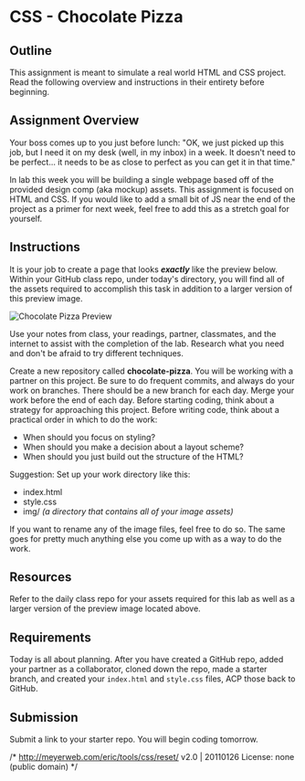 # CSS - Chocolate Pizza

## Outline
This assignment is meant to simulate a real world HTML and CSS project.  Read the following overview and instructions in their entirety before beginning.

## Assignment Overview

Your boss comes up to you just before lunch: "OK, we just picked up this job, but I need it on my desk (well, in my inbox) in a week. It doesn't need to be perfect... it needs to be as close to perfect as you can get it in that time."

In lab this week you will be building a single webpage based off of the provided design comp (aka mockup) assets. This assignment is focused on HTML and CSS. If you would like to add a small bit of JS near the end of the project as a primer for next week, feel free to add this as a stretch goal for yourself.

## Instructions

It is your job to create a page that looks ***exactly*** like the preview below. Within your GitHub class repo, under today's directory, you will find all of the assets required to accomplish this task in addition to a larger version of this preview image.

![Chocolate Pizza Preview](../lab-assets/PREVIEW.jpg)

Use your notes from class, your readings, partner, classmates, and the internet to assist with the completion of the lab. Research what you need and don't be afraid to try different techniques.

Create a new repository called **chocolate-pizza**. You will be working with a partner on this project. Be sure to do frequent commits, and always do your work on branches. There should be a new branch for each day. Merge your work before the end of each day. Before starting coding, think about a strategy for approaching this project. Before writing code, think about a practical order in which to do the work:

- When should you focus on styling?
- When should you make a decision about a layout scheme?
- When should you just build out the structure of the HTML?

Suggestion: Set up your work directory like this:

- index.html
- style.css
- img/   *(a directory that contains all of your image assets)*

If you want to rename any of the image files, feel free to do so. The same goes for pretty much anything else you come up with as a way to do the work.

## Resources

Refer to the daily class repo for your assets required for this lab as well as a larger version of the preview image located above.

## Requirements
Today is all about planning.  After you have created a GitHub repo, added your partner as a collaborator, cloned down the repo, made a starter branch, and created your `index.html` and `style.css` files, ACP those back to GitHub.

## Submission
Submit a link to your starter repo.  You will begin coding tomorrow.

/* http://meyerweb.com/eric/tools/css/reset/ 
   v2.0 | 20110126
   License: none (public domain)
*/